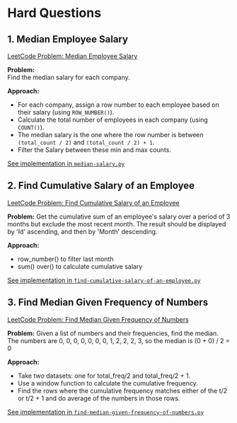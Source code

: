 # Hard Questions

## 1. Median Employee Salary

[LeetCode Problem: Median Employee Salary](https://leetcode.com/problems/median-employee-salary/description/)

**Problem:**  
Find the median salary for each company.

**Approach:**  
- For each company, assign a row number to each employee based on their salary (using `ROW_NUMBER()`).
- Calculate the total number of employees in each company (using `COUNT()`).
- The median salary is the one where the row number is between `(total_count / 2)` and `(total_count / 2) + 1`.
- Filter the Salary between these min and max counts. 

[See implementation in `median-salary.py`](../SQL/hard/median-salary.py)

## 2. Find Cumulative Salary of an Employee
[LeetCode Problem: Find Cumulative Salary of an Employee](https://leetcode.com/problems/find-cumulative-salary-of-an-employee/description/)

**Problem:**
Get the cumulative sum of an employee's salary over a period of 3 months but exclude the most recent month.
The result should be displayed by 'Id' ascending, and then by 'Month' descending.

**Approach:**  
- row_number() to filter last month 
- sum() over() to calculate cumulative salary

[See implementation in `find-cumulative-salary-of-an-employee.py`](../SQL/hard/find-cumulative-salary-of-an-employee.py)

## 3. Find Median Given Frequency of Numbers
[LeetCode Problem: Find Median Given Frequency of Numbers](https://leetcode.com/problems/find-median-given-frequency-of-numbers/description/)

**Problem:**
Given a list of numbers and their frequencies, find the median.
The numbers are 0, 0, 0, 0, 0, 0, 0, 1, 2, 2, 2, 3, so the median is (0 + 0) / 2 = 0

**Approach:**
- Take two datasets: one for total_freq/2 and total_freq/2 + 1.
- Use a window function to calculate the cumulative frequency.
- Find the rows where the cumulative frequency matches either of the t/2 or t/2 + 1 and do average of the numbers in those rows.

[See implementation in `find-median-given-frequency-of-numbers.py`](../SQL/hard/find-median-given-frequency-of-numbers.py)